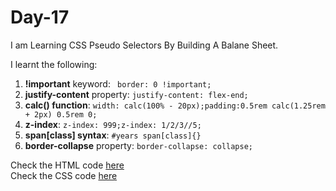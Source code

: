# Day-17
I am Learning CSS Pseudo Selectors By Building A Balane Sheet.

I learnt the following:
1. **!important** keyword: ` border: 0 !important;`
2. **justify-content** property: `justify-content: flex-end;`
3. **calc() function**: `width: calc(100% - 20px);padding:0.5rem calc(1.25rem + 2px) 0.5rem 0;`
4. **z-index**: `z-index: 999;z-index: 1/2/3//5;`
5. **span[class] syntax**: `#years span[class]{}`
6. **border-collapse** property: `border-collapse: collapse;`
  
Check the HTML code [here](./full-code.html)  
Check the CSS code [here](./full-code.css)